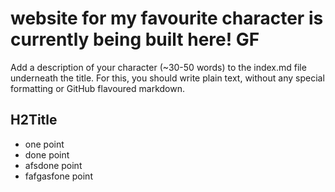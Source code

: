 # website for my favourite character is currently being built here! GF
Add a description of your character (~30-50 words) to the index.md file underneath the title. For this, you should write plain text, without any special formatting or GitHub flavoured markdown.

## H2Title 
* one point 
* done point 
* afsdone point 
* fafgasfone point 

